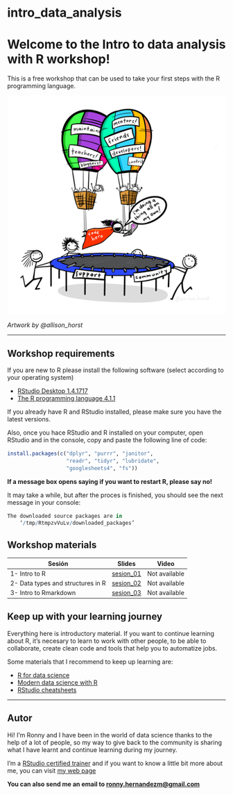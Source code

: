 
<!-- README.md is generated from README.Rmd. Please edit that file -->

# intro\_data\_analysis

# Welcome to the Intro to data analysis with R workshop!

<!-- badges: start -->
<!-- badges: end -->

This is a free workshop that can be used to take your first steps with
the R programming language.

![Artwork by @allison\_horst](img/code_hero.jpg)

*Artwork by @allison\_horst*

------------------------------------------------------------------------

## Workshop requirements

If you are new to R please install the following software (select
according to your operating system)

-   [RStudio Desktop
    1.4.1717](https://www.rstudio.com/products/rstudio/download/#download)
-   [The R programming language 4.1.1](https://cloud.r-project.org/)

If you already have R and RStudio installed, please make sure you have
the latest versions.

Also, once you hace RStudio and R installed on your computer, open
RStudio and in the console, copy and paste the following line of code:

``` r
install.packages(c("dplyr", "purrr", "janitor",
                   "readr", "tidyr", "lubridate",
                   "googlesheets4", "fs"))
```

**If a message box opens saying if you want to restart R, please say
no!**

It may take a while, but after the proces is finished, you should see
the next message in your console:

``` r
The downloaded source packages are in
    ‘/tmp/RtmpzvVuLv/downloaded_packages’
```

## Workshop materials

| Sesión                            | Slides                                                                                                    | Video         |
|-----------------------------------|-----------------------------------------------------------------------------------------------------------|---------------|
| 1- Intro to R                     | [sesion\_01](https://github.com/ronnyhdez/intro_data_analysis/blob/main/slides/01-intro_to_r.pdf)         | Not available |
| 2- Data types and structures in R | [sesion\_02](https://github.com/ronnyhdez/intro_data_analysis/blob/main/slides/02-data_structures.pdf)    | Not available |
| 3- Intro to Rmarkdown             | [sesion\_03](https://github.com/ronnyhdez/intro_data_analysis/blob/main/slides/03-intro_to_rmarkdown.pdf) | Not available |

## Keep up with your learning journey

Everything here is introductory material. If you want to continue
learning about R, it’s necesary to learn to work with other people, to
be able to collaborate, create clean code and tools that help you to
automatize jobs.

Some materials that I recommend to keep up learning are:

-   [R for data science](https://r4ds.had.co.nz/)
-   [Modern data science with R](https://mdsr-book.github.io/mdsr2e/)
-   [RStudio
    cheatsheets](https://www.rstudio.com/resources/cheatsheets/)

------------------------------------------------------------------------

## Autor

Hi! I’m Ronny and I have been in the world of data science thanks to the
help of a lot of people, so my way to give back to the community is
sharing what I have learnt and continue learning during my journey.

I’m a [RStudio certified
trainer](https://education.rstudio.com/trainers/people/hernandez+ronny/)
and if you want to know a little bit more about me, you can visit [my
web page](http://ronnyhdez.rbind.io/)

**You can also send me an email to <ronny.hernandezm@gmail.com>**
